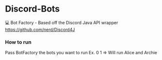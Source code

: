 # Discord-Bots
:computer: Bot Factory - Based off the Discord Java API wrapper https://github.com/nerd/Discord4J

### How to run
Pass BotFactory the bots you want to run
Ex. 0 1  => Will run Alice and Archie
